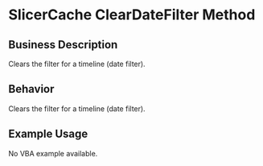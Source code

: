 # SlicerCache ClearDateFilter Method

## Business Description
Clears the filter for a timeline (date filter).

## Behavior
Clears the filter for a timeline (date filter).

## Example Usage
No VBA example available.